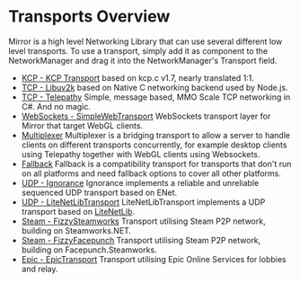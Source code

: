 # Transports Overview

Mirror is a high level Networking Library that can use several different low level transports. To use a transport, simply add it as component to the NetworkManager and drag it into the NetworkManager's Transport field.

-   [KCP - KCP Transport](KCPTransport.md) based on kcp.c v1.7, nearly translated 1:1.
-   [TCP - Libuv2k](Libuv2k.md) based on Native C networking backend used by Node.js.
-   [TCP - Telepathy](Telepathy.md) Simple, message based, MMO Scale TCP networking in C\#. And no magic.
-   [WebSockets - SimpleWebTransport](SimpleWebTransport.md) WebSockets transport layer for Mirror that target WebGL clients.
-   [Multiplexer](Multiplexer.md) Multiplexer is a bridging transport to allow a server to handle clients on different transports concurrently, for example desktop clients using Telepathy together with WebGL clients using Websockets.
-   [Fallback](Fallback.md) Fallback is a compatibility transport for transports that don't run on all platforms and need fallback options to cover all other platforms.
-   [UDP - Ignorance](Ignorance.md) Ignorance implements a reliable and unreliable sequenced UDP transport based on ENet.
-   [UDP - LiteNetLibTransport](LiteNetLibTransport.md) LiteNetLibTransport implements a UDP transport based on [LiteNetLib](https://github.com/RevenantX/LiteNetLib).
-   [Steam - FizzySteamworks](FizzySteamworks.md) Transport utilising Steam P2P network, building on Steamworks.NET.
-   [Steam - FizzyFacepunch](FizzyFacepunch.md) Transport utilising Steam P2P network, building on Facepunch.Steamworks.
-   [Epic - EpicTransport](EpicTransport.md) Transport utilising Epic Online Services for lobbies and relay.
